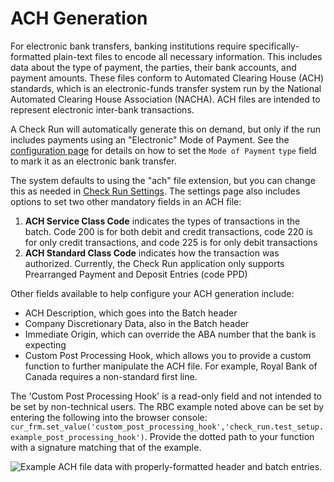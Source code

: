 # ACH Generation

For electronic bank transfers, banking institutions require specifically-formatted plain-text files to encode all necessary information. This includes data about the type of payment, the parties, their bank accounts, and payment amounts. These files conform to Automated Clearing House (ACH) standards, which is an electronic-funds transfer system run by the National Automated Clearing House Association (NACHA). ACH files are intended to represent electronic inter-bank transactions.

A Check Run will automatically generate this on demand, but only if the run includes payments using an "Electronic" Mode of Payment. See the [configuration page](./configuration.md) for details on how to set the `Mode of Payment` `type` field to mark it as an electronic bank transfer.

The system defaults to using the "ach" file extension, but you can change this as needed in [Check Run Settings](./settings.md). The settings page also includes options to set two other mandatory fields in an ACH file:

1. **ACH Service Class Code** indicates the types of transactions in the batch. Code 200 is for both debit and credit transactions, code 220 is for only credit transactions, and code 225 is for only debit transactions
2. **ACH Standard Class Code** indicates how the transaction was authorized. Currently, the Check Run application only supports Prearranged Payment and Deposit Entries (code PPD)

Other fields available to help configure your ACH generation include:
- ACH Description, which goes into the Batch header
- Company Discretionary Data, also in the Batch header
- Immediate Origin, which can override the ABA number that the bank is expecting
- Custom Post Processing Hook, which allows you to provide a custom function to further manipulate the ACH file. For example, Royal Bank of Canada requires a non-standard first line.

The 'Custom Post Processing Hook' is a read-only field and not intended to be set by non-technical users. The RBC example noted above can be set by entering the following into the browser console: `cur_frm.set_value('custom_post_processing_hook','check_run.test_setup.example_post_processing_hook')`. Provide the dotted path to your function with a signature matching that of the example.


![Example ACH file data with properly-formatted header and batch entries.](./assets/ACHFile.png)

